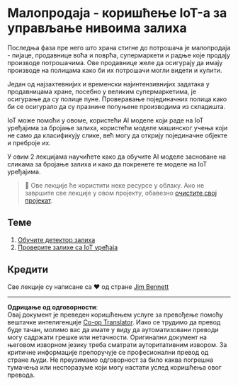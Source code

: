 <!--
CO_OP_TRANSLATOR_METADATA:
{
  "original_hash": "22a1d6e49f2a689fe5bfa7802a7241fc",
  "translation_date": "2025-08-28T14:20:58+00:00",
  "source_file": "5-retail/README.md",
  "language_code": "sr"
}
-->
# Малопродаја - коришћење IoT-а за управљање нивоима залиха

Последња фаза пре него што храна стигне до потрошача је малопродаја - пијаце, продавнице воћа и поврћа, супермаркети и радње које продају производе потрошачима. Ове продавнице желе да осигурају да имају производе на полицама како би их потрошачи могли видети и купити.

Један од најзахтевнијих и временски најинтензивнијих задатака у продавницама хране, посебно у великим супермаркетима, је осигурање да су полице пуне. Проверавање појединачних полица како би се осигурало да су празнине попуњене производима из складишта.

IoT може помоћи у овоме, користећи AI моделе који раде на IoT уређајима за бројање залиха, користећи моделе машинског учења који не само да класификују слике, већ могу да открију појединачне објекте и преброје их.

У овим 2 лекцијама научићете како да обучите AI моделе засноване на сликама за бројање залиха и како да покренете те моделе на IoT уређајима.

> 💁 Ове лекције ће користити неке ресурсе у облаку. Ако не завршите све лекције у овом пројекту, обавезно [очистите свој пројекат](../clean-up.md).

## Теме

1. [Обучите детектор залиха](./lessons/1-train-stock-detector/README.md)
1. [Проверите залихе са IoT уређаја](./lessons/2-check-stock-device/README.md)

## Кредити

Све лекције су написане са ♥️ од стране [Jim Bennett](https://GitHub.com/JimBobBennett)

---

**Одрицање од одговорности**:  
Овај документ је преведен коришћењем услуге за превођење помоћу вештачке интелигенције [Co-op Translator](https://github.com/Azure/co-op-translator). Иако се трудимо да превод буде тачан, молимо вас да имате у виду да аутоматизовани преводи могу садржати грешке или нетачности. Оригинални документ на његовом изворном језику треба сматрати ауторитативним извором. За критичне информације препоручује се професионални превод од стране људи. Не преузимамо одговорност за било каква погрешна тумачења или неспоразуме који могу настати услед коришћења овог превода.